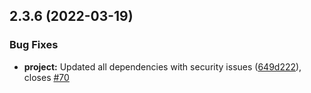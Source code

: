 ## 2.3.6 (2022-03-19)


### Bug Fixes

* **project:** Updated all dependencies with security issues ([649d222](https://github.com/CuddlySheep/gitex-flow-node/commits/649d2229362883435a3bcac99d9a81cd7a7bd8e9)), closes [#70](https://github.com/CuddlySheep/gitex-flow-node/issues/70)



